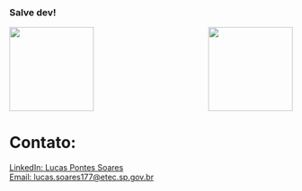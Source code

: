 ### Salve dev!

<body>
<div>
<img height="150px"src="https://github-readme-stats.vercel.app/api?username=Lucas-Pontes-Soares&show_icons=true&theme=cobalt" onclick="teste()">
<img height="150px" align="right" src="https://github-readme-stats.vercel.app/api/top-langs/?username=Lucas-Pontes-Soares&layout=compact&theme=cobalt">
</div>

<div>
  <h1>Contato: </h1>
  <a href="https://www.linkedin.com/in/lucas-pontes-soares-88a211216/">LinkedIn: Lucas Pontes Soares</a> <br>
  <a href="emailto lucas.soares177@etec.sp.gov.br">Email: lucas.soares177@etec.sp.gov.br</a>
 </div>
 
 <div>
<div>
 
<script>
  teste(){
  console.log("teste");
  }
  </script>

